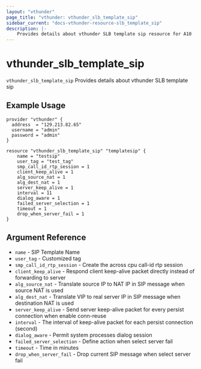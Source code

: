 ```yaml
---
layout: "vthunder"
page_title: "vthunder: vthunder_slb_template_sip"
sidebar_current: "docs-vthunder-resource-slb_template_sip"
description: |-
    Provides details about vthunder SLB template sip resource for A10
---
```


# vthunder\_slb\_template\_sip

`vthunder_slb_template_sip` Provides details about vthunder SLB template sip
## Example Usage


```hcl
provider "vthunder" {
  address  = "129.213.82.65"
  username = "admin"
  password = "admin"
}

resource "vthunder_slb_template_sip" "templatesip" {
	name = "testsip"
	user_tag = "test_tag"
	smp_call_id_rtp_session = 1
	client_keep_alive = 1
	alg_source_nat = 1
	alg_dest_nat = 1
	server_keep_alive = 1
	interval = 11
	dialog_aware = 1
	failed_server_selection = 1
	timeout = 1
	drop_when_server_fail = 1
}
```

## Argument Reference

* `name` - SIP Template Name
* `user_tag` - Customized tag
* `smp_call_id_rtp_session` - Create the across cpu call-id rtp session
* `client_keep_alive` - Respond client keep-alive packet directly instead of forwarding to server
* `alg_source_nat` - Translate source IP to NAT IP in SIP message when source NAT is used
* `alg_dest_nat` - Translate VIP to real server IP in SIP message when destination NAT is used
* `server_keep_alive` - Send server keep-alive packet for every persist connection when enable conn-reuse
* `interval` - The interval of keep-alive packet for each persist connection (second)
* `dialog_aware` - Permit system processes dialog session
* `failed_server_selection` - Define action when select server fail
* `timeout` - Time in minutes
* `drop_when_server_fail` - Drop current SIP message when select server fail



